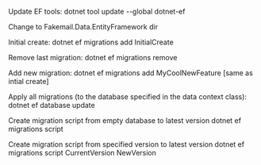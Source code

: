 Update EF tools: 
    dotnet tool update --global dotnet-ef

Change to Fakemail.Data.EntityFramework dir

Initial create:
    dotnet ef migrations add InitialCreate

Remove last migration:
    dotnet ef migrations remove

Add new migration:
    dotnet ef migrations add MyCoolNewFeature [same as intial create]

Apply all migrations (to the database specified in the data context class):
    dotnet ef database update

Create migration script from empty database to latest version
    dotnet ef migrations script

Create migration script from specified version to latest version
    dotnet ef migrations script CurrentVersion NewVersion